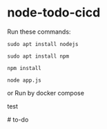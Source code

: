 # node-todo-cicd

Run these commands:


`sudo apt install nodejs`


`sudo apt install npm`


`npm install`

`node app.js`

or Run by docker compose

test

#   t o - d o  
 